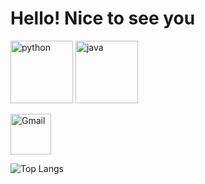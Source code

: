 # Hello! Nice to see you

[<img src="https://cdn.iconscout.com/icon/free/png-256/python-3521655-2945099.png" alt="python" width="100">](https://docs.python.org/3/library/index.html)
[<img src="https://cdn.iconscout.com/icon/free/png-128/java-2038875-1720088.png" alt="java" width="100">](https://docs.oracle.com/en/java/)

[<img src="https://seeklogo.com/images/G/gmail-new-2020-logo-32DBE11BB4-seeklogo.com.png" alt="Gmail" width="65">](mailto:varnikabagaria0110@gmail.com)


<!-- ![GitHub stats](https://github-readme-stats.vercel.app/api?username=VarnikaB&theme=gotham&show_icons=true&count_private=true&hide_title=true&hide_border=true) -->
![Top Langs](https://github-readme-stats.vercel.app/api/top-langs/?username=VarnikaB&size_weight=1)
